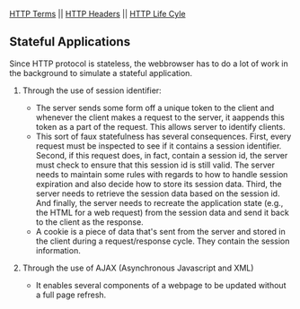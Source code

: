 [HTTP Terms](http.md)  || [HTTP Headers](http_header.md) || [HTTP Life Cyle](http_life_cycle.md)


## Stateful Applications

Since HTTP protocol is stateless, the webbrowser has to do a lot of work in the background to simulate a stateful application.

1. Through the use of session identifier:
   * The server sends some form off a unique token to the client and whenever the client makes a request to the server, it aappends this token as a part of the request. This allows server to identify clients.
   * This sort of faux statefulness has several consequences. First, every request must be inspected to see if it contains a session identifier. Second, if this request does, in fact, contain a session id, the server must check to ensure that this session id is still valid. The server needs to maintain some rules with regards to how to handle session expiration and also decide how to store its session data. Third, the server needs to retrieve the session data based on the session id. And finally, the server needs to recreate the application state (e.g., the HTML for a web request) from the session data and send it back to the client as the response.
   * A cookie is a piece of data that's sent from the server and stored in the client during a request/response cycle. They contain the session information.

2. Through the use of AJAX (Asynchronous Javascript and XML)
    * It enables several components of a webpage to be updated without a full page refresh. 
